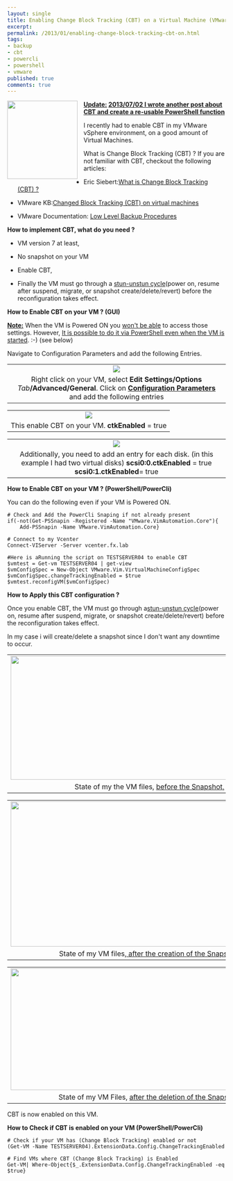 ```yaml
---
layout: single
title: Enabling Change Block Tracking (CBT) on a Virtual Machine (VMware vSphere 5.1)
excerpt: 
permalink: /2013/01/enabling-change-block-tracking-cbt-on.html
tags: 
- backup
- cbt
- powercli
- powershell
- vmware
published: true
comments: true
---
```

<a href="{{ site.url }}/images/2013/20130122_Enabling_Change_Block_Tracking_(CBT)_on_a_Virtual_Machine_(VMware_vSphere_5.1)/images__1605460790__-213x236.jpg" imageanchor="1" style="clear: left; float: left; margin-bottom: 1em; margin-right: 1em;"><img border="0" src="{{ site.url }}/images/2013/20130122_Enabling_Change_Block_Tracking_(CBT)_on_a_Virtual_Machine_(VMware_vSphere_5.1)/images__1605460790__-213x236.jpg" height="180" width="162" /></a><b><u>Update:</u> <a href="{{ site.url }}/2013/07/enabling-change-block-tracking-cbt-on.html" target="_blank">2013/07/02 I wrote another post about CBT and create a re-usable PowerShell function </a></b>

I recently had to enable CBT in my VMware vSphere environment, on a good amount of Virtual Machines.

What is Change Block Tracking (CBT) ? If you are not familiar with CBT, checkout the following articles:

* Eric Siebert:<a href="http://itknowledgeexchange.techtarget.com/virtualization-pro/what-is-changed-block-tracking-in-vsphere" target="_blank">What is Change Block Tracking (CBT) ?</a>

* VMware KB:<a href="http://kb.vmware.com/selfservice/microsites/search.do?language=en_US&amp;cmd=displayKC&amp;externalId=1020128" target="_blank">Changed Block Tracking (CBT) on virtual machines</a>

* VMware Documentation: <a href="http://pubs.vmware.com/vsphere-50/index.jsp?topic=%2Fcom.vmware.vddk.pg.doc_50%2FvddkBkupVadp.9.3.html" target="_blank">Low Level Backup Procedures</a>


<b>How to implement CBT, what do you need ?</b>


* VM version 7 at least,

* No snapshot on your VM

* Enable CBT,

* Finally the VM must go through a <u>stun-unstun cycle</u>(power on, resume after suspend, migrate, or snapshot create/delete/revert) before the reconfiguration takes effect.

<b>How to Enable CBT on your VM ? (GUI)</b>

<u><b>Note:</b></u> When the VM is Powered ON you <u>won't be able</u> to access those settings.
However, <u>It is possible to do it via PowerShell even when the VM is started</u>. :-) (see below)

Navigate to Configuration Parameters and add the following Entries.

<table align="center" cellpadding="0" cellspacing="0" class="tr-caption-container" style="margin-left: auto; margin-right: auto; text-align: center;"><tbody><tr><td style="text-align: center;"><a href="{{ site.url }}/images/2013/20130122_Enabling_Change_Block_Tracking_(CBT)_on_a_Virtual_Machine_(VMware_vSphere_5.1)/CBT06__1727045094__-700x620.png" imageanchor="1" style="margin-left: auto; margin-right: auto; text-align: center;"><img border="0" src="{{ site.url }}/images/2013/20130122_Enabling_Change_Block_Tracking_(CBT)_on_a_Virtual_Machine_(VMware_vSphere_5.1)/CBT06__1727045094__-700x620.png" /></a></td></tr><tr><td class="tr-caption" style="text-align: center;">Right click on your VM, select<b> Edit Settings/Options </b><i>Tab</i><b>/Advanced/General</b>.
Click on <b><u>Configuration Parameters</u></b> and add the following entries</td></tr></tbody></table>



<table align="center" cellpadding="0" cellspacing="0" class="tr-caption-container" style="margin-left: auto; margin-right: auto; text-align: center;"><tbody><tr><td style="text-align: center;"><a href="{{ site.url }}/images/2013/20130122_Enabling_Change_Block_Tracking_(CBT)_on_a_Virtual_Machine_(VMware_vSphere_5.1)/CBT01__1644295293__-209x37.png" imageanchor="1" style="margin-left: auto; margin-right: auto;"><img border="0" src="{{ site.url }}/images/2013/20130122_Enabling_Change_Block_Tracking_(CBT)_on_a_Virtual_Machine_(VMware_vSphere_5.1)/CBT01__1644295293__-209x37.png" /></a></td></tr><tr><td class="tr-caption" style="text-align: center;">This enable CBT on your VM.
<b>ctkEnabled</b> = true</td></tr></tbody></table>
<table align="center" cellpadding="0" cellspacing="0" class="tr-caption-container" style="margin-left: auto; margin-right: auto; text-align: center;"><tbody><tr><td style="text-align: center;"><a href="{{ site.url }}/images/2013/20130122_Enabling_Change_Block_Tracking_(CBT)_on_a_Virtual_Machine_(VMware_vSphere_5.1)/CBT02__384841638__-322x106.png" imageanchor="1" style="margin-left: auto; margin-right: auto;"><img border="0" src="{{ site.url }}/images/2013/20130122_Enabling_Change_Block_Tracking_(CBT)_on_a_Virtual_Machine_(VMware_vSphere_5.1)/CBT02__384841638__-322x106.png" /></a></td></tr><tr><td class="tr-caption" style="text-align: center;">Additionally, you need to add an entry for each disk. (in this example I had two virtual disks)
<b>scsi0:0.ctkEnabled</b> = true
<b>scsi0:1.ctkEnabled</b>= true</td></tr></tbody></table><b>How to Enable CBT on your VM ? (PowerShell/PowerCli)</b>

You can do the following even if your VM is Powered ON.


```
# Check and Add the PowerCli Snaping if not already present
if(-not(Get-PSSnapin -Registered -Name "VMware.VimAutomation.Core"){
    Add-PSSnapin -Name VMware.VimAutomation.Core}

# Connect to my Vcenter
Connect-VIServer -Server vcenter.fx.lab

#Here is aRunning the script on TESTSERVER04 to enable CBT
$vmtest = Get-vm TESTSERVER04 | get-view
$vmConfigSpec = New-Object VMware.Vim.VirtualMachineConfigSpec
$vmConfigSpec.changeTrackingEnabled = $true
$vmtest.reconfigVM($vmConfigSpec)
```

<b>How to Apply this CBT configuration ?</b>

Once you enable CBT, the VM must go through a<u>stun-unstun cycle</u>(power on, resume after suspend, migrate, or snapshot create/delete/revert) before the reconfiguration takes effect.

In my case i will create/delete a snapshot since I don't want any downtime to occur.

<table align="center" cellpadding="0" cellspacing="0" class="tr-caption-container" style="margin-left: auto; margin-right: auto; text-align: center;"><tbody><tr><td style="text-align: center;"><a href="{{ site.url }}/images/2013/20130122_Enabling_Change_Block_Tracking_(CBT)_on_a_Virtual_Machine_(VMware_vSphere_5.1)/CBT03__1159762334__-880x393.png" imageanchor="1" style="margin-left: auto; margin-right: auto;"><img border="0" src="{{ site.url }}/images/2013/20130122_Enabling_Change_Block_Tracking_(CBT)_on_a_Virtual_Machine_(VMware_vSphere_5.1)/CBT03__1021103101__-640x286.png" height="285" width="640" /></a></td></tr><tr><td class="tr-caption" style="text-align: center;">State of my the VM files, <u>before the Snapshot,</u></td></tr></tbody></table>
<table align="center" cellpadding="0" cellspacing="0" class="tr-caption-container" style="margin-left: auto; margin-right: auto; text-align: center;"><tbody><tr><td style="text-align: center;"><a href="{{ site.url }}/images/2013/20130122_Enabling_Change_Block_Tracking_(CBT)_on_a_Virtual_Machine_(VMware_vSphere_5.1)/CBT04__1634044912__-920x481.png" imageanchor="1" style="margin-left: auto; margin-right: auto;"><img border="0" src="{{ site.url }}/images/2013/20130122_Enabling_Change_Block_Tracking_(CBT)_on_a_Virtual_Machine_(VMware_vSphere_5.1)/CBT04__912293933__-640x335.png" height="334" width="640" /></a></td></tr><tr><td class="tr-caption" style="text-align: center;">State of my VM files,<u> after the creation of the Snapshot.</u></td></tr></tbody></table>
<table align="center" cellpadding="0" cellspacing="0" class="tr-caption-container" style="margin-left: auto; margin-right: auto; text-align: center;"><tbody><tr><td style="text-align: center;"><a href="{{ site.url }}/images/2013/20130122_Enabling_Change_Block_Tracking_(CBT)_on_a_Virtual_Machine_(VMware_vSphere_5.1)/CBT05__1550283340__-946x415.png" imageanchor="1" style="margin-left: auto; margin-right: auto;"><img border="0" src="{{ site.url }}/images/2013/20130122_Enabling_Change_Block_Tracking_(CBT)_on_a_Virtual_Machine_(VMware_vSphere_5.1)/CBT05__1760106700__-640x281.png" height="280" width="640" /></a></td></tr><tr><td class="tr-caption" style="text-align: center;">State of my VM Files, <u>after the deletion of the Snapshot.</u></td></tr></tbody></table>

CBT is now enabled on this VM.


<b>How to Check if CBT is enabled on your VM (PowerShell/PowerCli)</b>


```
# Check if your VM has (Change Block Tracking) enabled or not
(Get-VM -Name TESTSERVER04).ExtensionData.Config.ChangeTrackingEnabled

# Find VMs where CBT (Change Block Tracking) is Enabled
Get-VM| Where-Object{$_.ExtensionData.Config.ChangeTrackingEnabled -eq $true}
```

```


```

```


```

```


```

